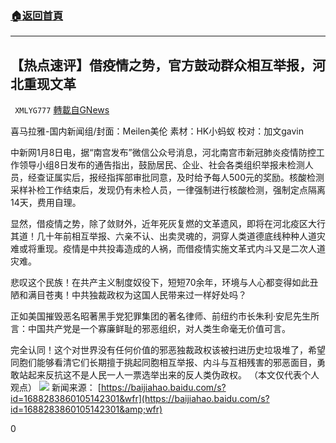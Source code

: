 ###  [:house:返回首頁](https://github.com/ourhimalayas/txt)
---

## 【热点速评】借疫情之势，官方鼓动群众相互举报，河北重现文革
` XMLYG777` [轉載自GNews](https://gnews.org/zh-hans/729795/)

喜马拉雅-国内新闻组/封面：Meilen美伦
素材：HK小蚂蚁 校对：加文gavin

中新网1月8日电，据“南宫发布”微信公众号消息，河北南宫市新冠肺炎疫情防控工作领导小组8日发布的通告指出，鼓励居民、企业、社会各类组织举报未检测人员，经查证属实后，报经指挥部审批同意，及时给予每人500元的奖励。核酸检测采样补检工作结束后，发现仍有未检人员，一律强制进行核酸检测，强制定点隔离14天，费用自理。

显然，借疫情之势，除了敛财外，近年死灰复燃的文革遗风，即将在河北疫区大行其道！几十年前相互举报、六亲不认、出卖灵魂的，洞穿人类道德底线种种人道灾难或将重现。疫情是中共投毒造成的人祸，而借疫情实施文革式内斗又是二次人道灾难。

悲叹这个民族！在共产主义制度奴役下，短短70余年，环境与人心都变得如此丑陋和满目苍夷！中共独裁政权为这国人民带来过一样好处吗？

正如美国摧毁恶名昭著黑手党犯罪集团的著名律师、前纽约市长朱利·安尼先生所言：中国共产党是一个寡廉鲜耻的邪恶组织，对人类生命毫无价值可言。

完全认同！这个对世界没有任何价值的邪恶独裁政权该被扫进历史垃圾堆了，希望同胞们能够看清它们长期擅于挑起同胞相互举报、内斗与互相残害的邪恶面目，勇敢站起来反抗这不是人民一人一票选举出来的反人类伪政权。
（本文仅代表个人观点）
![]()![](https://gnews.org/wp-content/uploads/2021/01/image0-1-22.jpg)
新闻来源：
[https://baijiahao.baidu.com/s?id=1688283860105142301&wfr](https://baijiahao.baidu.com/s?id=1688283860105142301&amp;wfr)



0
